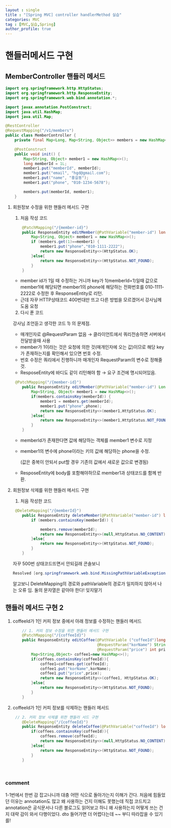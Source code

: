 ```yaml
---
layout : single
title : "[Spring MVC] controller handlerMethod 실습"
categories: MVC
tag : [MVC,실습,Spring]
author_profile: true
---
```


# 핸들러메서드 구현

## MemberController 핸들러 메서드

```java
import org.springframework.http.HttpStatus;
import org.springframework.http.ResponseEntity;
import org.springframework.web.bind.annotation.*;

import javax.annotation.PostConstruct;
import java.util.HashMap;
import java.util.Map;

@RestController
@RequestMapping("/v1/members")
public class MemberController {
    private final Map<Long, Map<String, Object>> members = new HashMap<>();

    @PostConstruct
    public void init() {
        Map<String, Object> member1 = new HashMap<>();
        long memberId = 1L;
        member1.put("memberId", memberId);
        member1.put("email", "hgd@gmail.com");
        member1.put("name", "홍길동");
        member1.put("phone", "010-1234-5678");

        members.put(memberId, member1);
    }
```

1. 회원정보 수정을 위한 핸들러 메서드 구현
    
    1) 처음 작성 코드
    
    ```java
        @PatchMapping("/{member-id}")
        public ResponseEntity editMember(@PathVariable("member-id") long memberId){
            Map<String, Object> member1 = new HashMap<>();  
            if (members.get(1)==member1) {
                member1.put("phone","010-1111-2222");
                return new ResponseEntity<>(HttpStatus.OK);
            }else{
                return new ResponseEntity<>(HttpStatus.NOT_FOUND);
            }
        }
    ```
    
    - member id가 1일 때 수정하는 거니까 key가 1(memberId=1)일때  값으로 member1에 해당되면 member1의 phone에 해당하는 전화번호를 010-1111-2222로 수정한 후 ResponseEntity로 리턴.
    - 근데 자꾸 HTTP상태코드 400번대만 뜨고 다른 방법을 모르겠어서 강사님께 도움 요청
    
    2) 다시 푼 코드
    
      강사님 조언듣고 생각한 코드 1) 의 문제점.
    
    - 매개인자로 @RequestParam 없음 → 클라이언트에서 쿼리전송하면 서버에서 전달받을때 사용
    - member가 1이라는 것은 요청에 의한 것(매개인자에 오는 값)이므로 해당 key가 존재하는지를 확인해서 있으면 번호 수정.
    - 번호 수정은 쿼리에서 진행하니까 매개인자 RequestParam의 변수로 정해줄 것.
    - ResposeEntity에 바디도 같이 리턴해야 함 → 요구 조건에 명시되어있음.
    
    ```java
     @PatchMapping("/{member-id}")
        public ResponseEntity editMember(@PathVariable("member-id") Long memberId,@RequestParam("phone") String phone){
            Map<String, Object> member1 = new HashMap<>();
            if(members.containsKey(memberId)) {
                member1 = members.get(memberId);
                member1.put("phone",phone);
                return new ResponseEntity<>(member1,HttpStatus.OK);
            }else{
                return new ResponseEntity<>(member1,HttpStatus.NOT_FOUND);
            }
        }
    ```
    
    - memberId가 존재한다면 값에 해당하는 객체를 member1 변수로 지정
    - member1의 변수에 phone이라는 키의 값에 해당하는 phone을 수정.
        
        (값은 중복이 안되서 put할 경우 기존의 값에서 새로운 값으로 변경됨)
        
    - ResposeEntity에 body를 포함해야하므로 member1과 상태코드를 함께 반환.
2. 회원정보 삭제를 위한 핸들러 메서드 구현
    
    1) 처음 작성한 코드
    
    ```java
     @DeleteMapping("/{memberId}")
        public ResponseEntity deleteMember(@PathVariable("member-id") long memberId){
            if (members.containsKey(memberId)) {
    
                members.remove(memberId);
                return new ResponseEntity<>(null,HttpStatus.NO_CONTENT);
            }else{
                return new ResponseEntity<>(HttpStatus.NOT_FOUND);
            }
        }
    ```
    
    자꾸 500번 상태코드뜨면서 안되길래 콘솔보니 
    
    ```java
    Resolved [org.springframework.web.bind.MissingPathVariableException: Required URI template variable 'member-id' for method parameter type long is not present]
    ```
    
    알고보니 DeleteMapping의 경로와 pathVariable의 경로가 일치하지 않아서 나는 오류 임.  둘의 문자열은 같아야 한다! 잊지말기
    

## 핸들러 메서드 구현 2

1. coffeeId가 1인 커피 정보 중에서 아래 정보를 수정하는 핸들러 메서드
    
    ```java
        // 1. 커피 정보 수정을 위한 핸들러 메서드 구현
        @PatchMapping("/{coffeeId}")
        public ResponseEntity editCoffee(@PathVariable ("coffeeId")long coffeeId,
                                         @RequestParam("korName") String korName,
                                         @RequestParam("price") int price){
            Map<String,Object> coffee1=new HashMap<>();
            if(coffees.containsKey(coffeeId)){
                coffee1=coffees.get(coffeeId);
                coffee1.put("korName",korName);
                coffee1.put("price",price);
                return new ResponseEntity<>(coffee1, HttpStatus.OK);
            }else{
                return new ResponseEntity<>(HttpStatus.NOT_FOUND);
            }
        }
    ```
    
2. coffeeId가 1인 커피 정보를 삭제하는 핸들러 메서드
    
    ```java
     // 2. 커피 정보 삭제를 위한 핸들러 서드 구현
        @DeleteMapping("/{coffeeId}")
        public ResponseEntity deleteCoffee(@PathVariable("coffeeId") long coffeeId){
            if(coffees.containsKey(coffeeId)){
                coffees.remove(coffeeId);
                return new ResponseEntity<>(null,HttpStatus.NO_CONTENT);
            }else{
                return new ResponseEntity<>(HttpStatus.NOT_FOUND);
            }
        }
    ```
    
<br/>

 ### comment

1-1번에서 한번 감 잡고나니까 대충 어떤 식으로 돌아가는지 이해가 간다.
처음에 힘들었던 이유는 annotation도 많고 왜 사용하는 건지 이해도 못했는데
직접 코드치고 annotation은 공식문서나 다른 블로그도 읽어보고 하니
왜 사용하는지 어떻게 쓰는 건지 대략 감이 와서 다행이었다.
dto 들어가면 더 어렵다는데 ~~ 부디 따라잡을 수 있기를!



<br/>
<br/>
<br/>
<br/>
<br/>
<br/>
<br/>